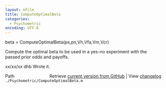 ```yaml
---
layout: mfile
title: ComputeOptimalBeta
categories:
  - Psychometric
encoding: UTF-8
---
```


beta = ComputeOptimalBeta\(ps,pn,Vh,Vfa,Vm,Vcr\)

Compute the optimal beta to be used in a yes-no
experiment with the passed prior odds and payoffs.

xx/xx/xx  dhb  Wrote it.


<div class="code_header" style="text-align:right;">
  <span style="float:left;">Path&nbsp;&nbsp;</span> <span class="counter">Retrieve <a href=
  "https://raw.github.com/Psychtoolbox-3/Psychtoolbox-3/beta/./Psychometric/ComputeOptimalBeta.m">current version from GitHub</a> | View <a href=
  "https://github.com/Psychtoolbox-3/Psychtoolbox-3/commits/beta/./Psychometric/ComputeOptimalBeta.m">changelog</a></span>
</div>
<div class="code">
  <code>./Psychometric/ComputeOptimalBeta.m</code>
</div>
